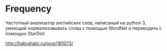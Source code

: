 # Frequency
Частотный анализатор английских слов, написаный на python 3, умеющий нормализовывать слова с помощью WordNet и переводить с помощью StarDict

http://habrahabr.ru/post/161073/
